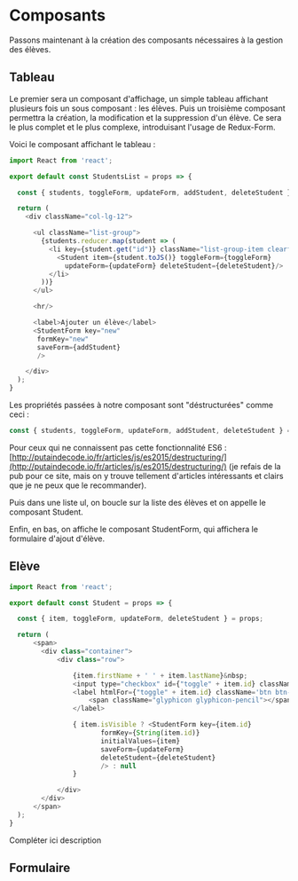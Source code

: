 # Composants

Passons maintenant à la création des composants nécessaires à la gestion des élèves.

## Tableau

Le premier sera un composant d'affichage, un simple tableau affichant plusieurs fois un sous composant : les élèves. Puis un troisième composant permettra la création, la modification et la suppression d'un élève. Ce sera le plus complet et le plus complexe, introduisant l'usage de Redux-Form.

Voici le composant affichant le tableau :

```js
import React from 'react';

export default const StudentsList = props => {

  const { students, toggleForm, updateForm, addStudent, deleteStudent } = props;

  return (
    <div className="col-lg-12">

      <ul className="list-group">
        {students.reducer.map(student => (
          <li key={student.get("id")} className="list-group-item clearfix">
            <Student item={student.toJS()} toggleForm={toggleForm} 
              updateForm={updateForm} deleteStudent={deleteStudent}/>
          </li>
        ))}
      </ul>

      <hr/>

      <label>Ajouter un élève</label>
      <StudentForm key="new"
       formKey="new"
       saveForm={addStudent}
       /> 

    </div>
  );
}
```

Les propriétés passées à notre composant sont "déstructurées" comme ceci :

```js
const { students, toggleForm, updateForm, addStudent, deleteStudent } = props;
```

Pour ceux qui ne connaissent pas cette fonctionnalité ES6 : [http://putaindecode.io/fr/articles/js/es2015/destructuring/](http://putaindecode.io/fr/articles/js/es2015/destructuring/) \(je refais de la pub pour ce site, mais on y trouve tellement d'articles intéressants et clairs que je ne peux que le recommander\).

Puis dans une liste ul, on boucle sur la liste des élèves et on appelle le composant Student.

Enfin, en bas, on affiche le composant StudentForm, qui affichera le formulaire d'ajout d'élève.

## Elève

```js
import React from 'react';

export default const Student = props => {

  const { item, toggleForm, updateForm, deleteStudent } = props;

  return (
      <span>
        <div class="container">
            <div class="row">

                {item.firstName + ' ' + item.lastName}&nbsp;
                <input type="checkbox" id={"toggle" + item.id} className="toggle" />
                <label htmlFor={"toggle" + item.id} className='btn btn-primary pull-right margin-bottom-5' onClick={()=>toggleForm(item.id)}>
                    <span className="glyphicon glyphicon-pencil"></span>&nbsp;Editer
                </label>

                { item.isVisible ? <StudentForm key={item.id}
                       formKey={String(item.id)}
                       initialValues={item} 
                       saveForm={updateForm}
                       deleteStudent={deleteStudent}
                       /> : null 
                }

            </div>
        </div>
      </span>
  );
}
```

Compléter ici description

## Formulaire



